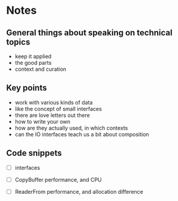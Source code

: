# Notes

## General things about speaking on technical topics

* keep it applied
* the good parts
* context and curation

## Key points

* work with various kinds of data
* like the concept of small interfaces
* there are love letters out there
* how to write your own
* how are they actually used, in which contexts
* can the IO interfaces teach us a bit about composition

## Code snippets

* [ ] interfaces
* [ ] CopyBuffer performance, and CPU
* [ ] ReaderFrom performance, and allocation difference


